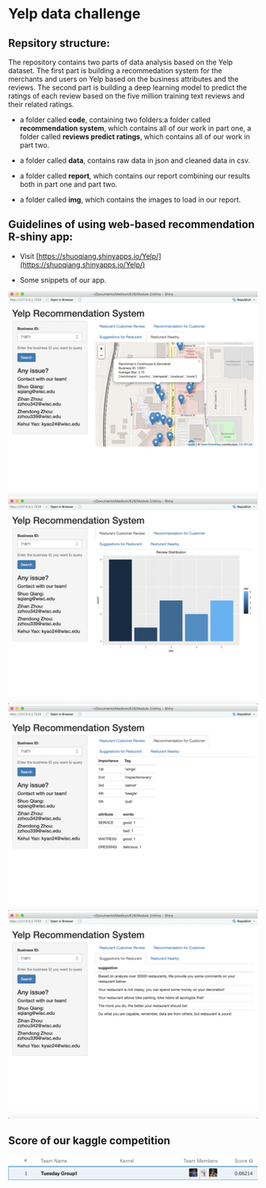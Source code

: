 # Yelp data challenge

## Repsitory structure:

The repository contains two parts of data analysis based on the Yelp dataset. The first part is building a recommedation system for the merchants and users on Yelp based on the business attributes and the reviews. The second part is building a deep learning model to predict the ratings of each review based on the five million training text reviews and their related ratings. 

* a folder called **code**, containing two folders:a folder called **recommendation system**, which contains all of our work in part one, a folder called **reviews predict ratings**, which contains all of our work in part two.

* a folder called **data**, contains raw data in json and cleaned data in csv.

* a folder called **report**, which contains our report combining our results both in part one and part two.

* a folder called **img**, which contains the images to load in our report.

## Guidelines of using web-based recommendation R-shiny app:

* Visit [https://shuoqiang.shinyapps.io/Yelp/](https://shuoqiang.shinyapps.io/Yelp/)

* Some snippets of our app.

![](/img/yrs_1.png)
![](/img/yrs_2.png)
![](/img/yrs_3.png)
![](/img/yrs_4.png)

## Score of our kaggle competition
![](/img/kaggle.png)
